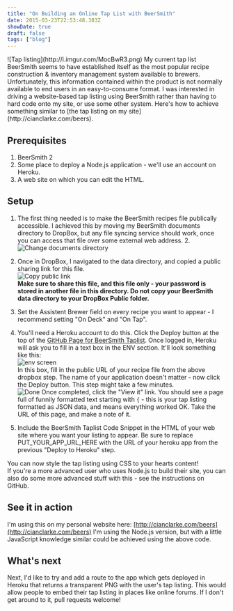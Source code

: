 ```yaml
---
title: "On Building an Online Tap List with BeerSmith"
date: 2015-03-23T22:53:48.383Z
showDate: true
draft: false
tags: ["blog"]
---
```


<span class="alignright" style="width: 270px;">
![Tap listing](http://i.imgur.com/MocBwR3.png)  
My current tap list  
</span>
BeerSmith seems to have established itself as the most popular recipe construction & inventory management system available to brewers. Unfortunately, this information contained within the product is not normally available to end users in an easy-to-consume format.  
I was interested in driving a website-based tap listing using BeerSmith rather than having to hard code onto my site, or use some other system. Here's how to achieve something similar to [the tap listing on my site](http://cianclarke.com/beers).

## Prerequisites
1. BeerSmith 2
2. Some place to deploy a Node.js application - we'll use an account on Heroku.
3. A web site on which you can edit the HTML.

## Setup
1. The first thing needed is to make the BeerSmith recipes file publically accessible. I achieved this by moving my BeerSmith documents directory to DropBox, but any file syncing service should work, once you can access that file over some external web address. 2. 
![Change documents directory](http://i.imgur.com/gQXBAwl.png)  
2. Once in DropBox, I navigated to the data directory, and copied a public sharing link for this file.  
![Copy public link](http://i.imgur.com/bFIMQO7.png)  
**Make sure to share this file, and this file only - your password is stored in another file in this directory. Do not copy your BeerSmith data directory to your DropBox Public folder.**
3. Set the Assistent Brewer field on every recipe you want to appear - I recommend setting "On Deck" and "On Tap". 
4. You'll need a Heroku account to do this. Click the Deploy button at the top of the [GitHub Page for BeerSmith Taplist](https://github.com/cianclarke/beersmithtaplist). Once logged in, Heroku will ask you to fill in a text box in the ENV section. It'll look something like this:    
![env screen](http://i.imgur.com/E9V9Vjy.png)  
In this box, fill in the public URL of your recipe file from the above dropbox step. 
The name of your application doesn't matter - now click the Deploy button. This step might take a few minutes.  
![Done](http://i.imgur.com/Yr7cDjH.png)
Once completed, click the "View it" link. You should see a page full of funnily formatted text starting with `{` - this is your tap listing formatted as JSON data, and means everything worked OK. Take the URL of this page, and make a note of it. 
5. Include the BeerSmith Taplist Code Snippet in the HTML of your web site where you want your listing to appear. Be sure to replace PUT_YOUR_APP_URL_HERE with the URL of your heroku app from the previous "Deploy to Heroku" step. 
    
    <div id="beersmithtaplist"></div>
    <script>
      var beersmith_app_url = "PUT_YOUR_APP_URL_HERE";
      // Don't edit below here
      (function(){
        var bstlscript = document.createElement('script'); bstlscript.type = 'text/javascript'; bstlscript.async = true;
        bstlscript.src = 'https://cdn.rawgit.com/cianclarke/BeersmithTaplist/master/static/embed.js';
        (document.getElementsByTagName('head')[0] || document.getElementsByTagName('body')[0]).appendChild(bstlscript);
      })()
    </script>
    
You can now style the tap listing using CSS to your hearts content!  
If you're a more advanced user who uses Node.js to build their site, you can also do some more advanced stuff with this - see the instructions on GitHub. 

## See it in action
I'm using this on my personal website here: [http://cianclarke.com/beers](http://cianclarke.com/beers) I'm using the Node.js version, but with a little JavaScript knowledge similar could be achieved using the above code. 

##  What's next
Next, I'd like to try and add a route to the app which gets deployed in Heroku that returns a transparent PNG with the user's tap listing. This would allow people to embed their tap listing in places like online forums. If I don't get around to it, pull requests welcome!
